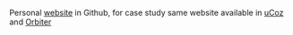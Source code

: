 Personal [website](https://sircam-html.github.io/ch/) in Github,
for case study same website available in [uCoz](https://cristianhidalgo.do.am/) and [Orbiter](https://cjh.orbiter.website/)


